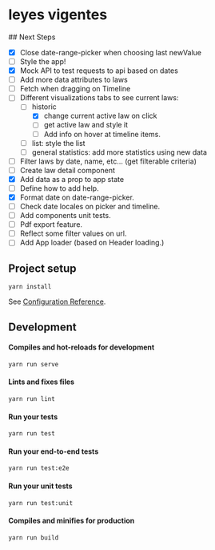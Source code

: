 # leyes vigentes

## Next Steps

- [x] Close date-range-picker when choosing last newValue
- [ ] Style the app!
- [x] Mock API to test requests to api based on dates
- [ ] Add more data attributes to laws
- [ ] Fetch when dragging on Timeline
- [ ] Different visualizations tabs to see current laws:
  - [ ] historic
    - [x] change current active law on click
    - [ ] get active law and style it
    - [ ] Add info on hover at timeline items.
  - [ ] list: style the list
  - [ ] general statistics: add more statistics using new data
- [ ] Filter laws by date, name, etc... (get filterable criteria)
- [ ] Create law detail component
- [x] Add data as a prop to app state
- [ ] Define how to add help.
- [x] Format date on date-range-picker.
- [ ] Check date locales on picker and timeline.
- [ ] Add components unit tests.
- [ ] Pdf export feature.
- [ ] Reflect some filter values on url.
- [ ] Add App loader (based on Header loading.)

## Project setup

```
yarn install
```

See [Configuration Reference](https://cli.vuejs.org/config/).

## Development

#### Compiles and hot-reloads for development

```
yarn run serve
```

#### Lints and fixes files

```
yarn run lint
```

#### Run your tests

```
yarn run test
```

#### Run your end-to-end tests

```
yarn run test:e2e
```

#### Run your unit tests

```
yarn run test:unit
```

#### Compiles and minifies for production

```
yarn run build
```
